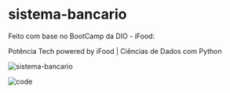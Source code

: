 # sistema-bancario

<p>Feito com base no BootCamp da DIO - iFood:</p>
<p>Potência Tech powered by iFood | Ciências de Dados com Python</p>

![sistema-bancario](https://github.com/C0nanT/sistema-bancario/assets/113317279/33a9a452-e84d-429d-a428-53e8ef46f963)

![code](https://github.com/C0nanT/sistema-bancario/assets/113317279/0c3924fe-d2d6-497a-8ed9-7fdebc423f15)
